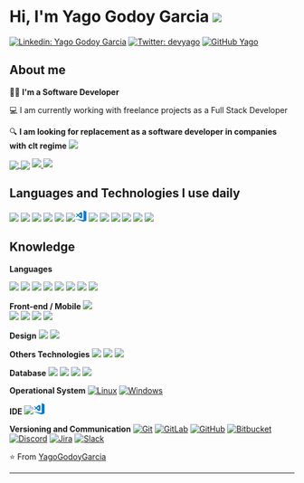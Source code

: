 # Hi, I'm  Yago Godoy Garcia  <img src="https://media.tenor.com/images/3422f90f24b15275527c23bdbd923062/tenor.gif" width="80">

[![Linkedin: Yago Godoy Garcia](https://img.shields.io/static/v1?label=LinkedIn&message=Yago+Godoy+Garcia%20&color=blue&logo=LinkedIn&style=flat-rounded&logoColor=white)](https://www.linkedin.com/in/yago-godoy-204016130)
[![Twitter: devyago](https://img.shields.io/twitter/follow/devyago?style=social)](https://twitter.com/devyago)
[![GitHub Yago](https://img.shields.io/github/followers/YagoGodoyGarcia?label=follow&style=social)](https://github.com/YagoGodoyGarcia)

## About me

:man_technologist: <strong>I'm a Software Developer</strong>

:computer: I am currently working with freelance projects as a Full Stack Developer

:mag: **I am looking for replacement as a software developer in companies with clt regime** <img height="30" src="https://media.tenor.com/images/22e8b06290016a982285cf941e339276/tenor.gif"> 

<a href="https://github.com/ErickRock">
  <img align="center" src="https://github-readme-stats.vercel.app/api?username=YagoGodoyGarcia&theme=dracula&&show_icons=true">
</a>
<a>
  <img align="center" src="https://github-readme-stats.vercel.app/api/top-langs/?username=anuraghazra&layout=compact&theme=dracula"/>
</a>
<a href="https://github.com/YagoGodoyGarcia/sensor-simulator">
  <img align="top" src="https://github-readme-stats.vercel.app/api/pin/?username=YagoGodoyGarcia&repo=sensor-simulator&theme=dracula" />
</a>
<a href="https://github.com/YagoGodoyGarcia/crud-php">
  <img align="bottom" src="https://github-readme-stats.vercel.app/api/pin/?username=YagoGodoyGarcia&repo=crud-php&theme=dracula" />
</a>

## Languages and Technologies I use daily

<code><img src="https://img.shields.io/badge/javascript%20-%23323330.svg?&style=for-the-badge&logo=javascript&logoColor=%23F7DF1E"/></code>
<code><img src="https://img.shields.io/badge/PHP-777BB4?style=for-the-badge&logo=php&logoColor=white"/></code>
<code><img src="https://img.shields.io/badge/react%20-%2320232a.svg?&style=for-the-badge&logo=react&logoColor=%2361DAFB"/></code>
<code><img src="https://img.shields.io/badge/node.js%20-%2343853D.svg?&style=for-the-badge&logo=node.js&logoColor=white"/></code>
<code><img src="https://img.shields.io/badge/typescript%20-%23007ACC.svg?&style=for-the-badge&logo=typescript&logoColor=white"/></code>
<code><img src="https://img.shields.io/badge/-Visual%20Studio%20Code-007ACC?style=flat-square&logo=VisualStudioCode&link=https://github.com/YagoGodoyGarcia/)"><img height="20" src="https://raw.githubusercontent.com/github/explore/80688e429a7d4ef2fca1e82350fe8e3517d3494d/topics/visual-studio-code/visual-studio-code.png"></code>
<code><img src="https://img.shields.io/badge/html5%20-%23E34F26.svg?&style=for-the-badge&logo=html5&logoColor=white"/></code>
<code><img src="https://img.shields.io/badge/css3%20-%231572B6.svg?&style=for-the-badge&logo=css3&logoColor=white"/></code>
<code><img src="https://img.shields.io/badge/SASS%20-hotpink.svg?&style=for-the-badge&logo=SASS&logoColor=white"/></code>
<code><img src="https://img.shields.io/badge/git%20-%23F05033.svg?&style=for-the-badge&logo=git&logoColor=white"/></code>
<code><img src="https://img.shields.io/badge/github%20-%23121011.svg?&style=for-the-badge&logo=github&logoColor=white"/></code>
<code><img src="https://img.shields.io/badge/-Insomnia-5849BE?style=flat-square&logo=Insomnia&link=https://github.com/"/></code>

## Knowledge

**Languages**

<code><img src="https://img.shields.io/badge/python%20-%2314354C.svg?&style=for-the-badge&logo=python&logoColor=white"/></code>
<code><img src="https://img.shields.io/badge/c%23%20-%23239120.svg?&style=for-the-badge&logo=c-sharp&logoColor=white"/></code>
<code><img src="https://img.shields.io/badge/java-%23ED8B00.svg?&style=for-the-badge&logo=java&logoColor=white"/></code>
<code><img src="https://img.shields.io/badge/react_native%20-%2320232a.svg?&style=for-the-badge&logo=react&logoColor=%2361DAFB"/></code>
<code><img src="https://img.shields.io/badge/bootstrap%20-%23563D7C.svg?&style=for-the-badge&logo=bootstrap&logoColor=white"/></code>
<code><img src="https://img.shields.io/badge/SASS%20-hotpink.svg?&style=for-the-badge&logo=SASS&logoColor=white"/></code>
<code><img src="https://img.shields.io/badge/shell_script%20-%23121011.svg?&style=for-the-badge&logo=gnu-bash&logoColor=white"/></code>
<code><img src="https://img.shields.io/badge/markdown-%23000000.svg?&style=for-the-badge&logo=markdown&logoColor=white"/></code>


**Front-end / Mobile**
<code><img src="https://img.shields.io/badge/html5%20-%23E34F26.svg?&style=for-the-badge&logo=html5&logoColor=white"/>
</code><code><img src="https://img.shields.io/badge/SASS%20-hotpink.svg?&style=for-the-badge&logo=SASS&logoColor=white"/></code>
<code><img src="https://img.shields.io/badge/css3%20-%231572B6.svg?&style=for-the-badge&logo=css3&logoColor=white"/></code>
<code><img src="https://img.shields.io/badge/react%20-%2320232a.svg?&style=for-the-badge&logo=react&logoColor=%2361DAFB"/></code>
<code><img src="https://img.shields.io/badge/react_native%20-%2320232a.svg?&style=for-the-badge&logo=react&logoColor=%2361DAFB"/></code>

**Design**
<code><img src="https://img.shields.io/badge/figma%20-%23F24E1E.svg?&style=for-the-badge&logo=figma&logoColor=white"/></code>
<code><img src="https://img.shields.io/badge/adobe%20xd%20-%23FF26BE.svg?&style=for-the-badge&logo=adobe%20xd&logoColor=white"/></code>

**Others Technologies**
<code><img src="https://img.shields.io/badge/docker%20-%230db7ed.svg?&style=for-the-badge&logo=docker&logoColor=white"/></code>
<code><img src="https://img.shields.io/badge/node.js%20-%2343853D.svg?&style=for-the-badge&logo=node.js&logoColor=white"/></code>
<code><img src="https://img.shields.io/badge/-Insomnia-5849BE?style=flat-square&logo=Insomnia&link=https://github.com/"/></code>

**Database**
<code><img src="https://img.shields.io/badge/-MongoDB-black?style=flat-square&logo=mongodb&link=https://github.com/YagoGodoyGarcia/"/></code>
<code><img src="https://img.shields.io/badge/-PostgreSQL-336791?style=flat-square&logo=postgresql&link=https://github.com/YagoGodoyGarcia"/></code>
<code><img src="https://img.shields.io/badge/-MySQL-a0c4db?style=flat-square&logo=mysql&link=https://github.com/YagoGodoyGarcia/"/></code>
<code><img src="https://img.shields.io/badge/-SQLite-003B57?style=flat-square&logo=sqlite&link=https://github.com/YagoGodoyGarcia/"/></code>

**Operational System**
[![Linux](https://img.shields.io/badge/-Linux-333333?style=flat-square&logo=Linux&link=https://github.com/YagoGodoyGarcia/)](https://github.com/YagoGodoyGarcia/)
[![Windows](https://img.shields.io/badge/-Windows-0078D6?style=flat-square&logo=Windows&link=https://github.com/YagoGodoyGarcia/)](https://github.com/YagoGodoyGarcia/)

**IDE**
<code><img src="https://img.shields.io/badge/-Visual%20Studio%20Code-007ACC?style=flat-square&logo=VisualStudioCode&link=https://github.com/YagoGodoyGarcia/)"><img height="20" src="https://raw.githubusercontent.com/github/explore/80688e429a7d4ef2fca1e82350fe8e3517d3494d/topics/visual-studio-code/visual-studio-code.png"></code>

**Versioning and Communication**
[![Git](https://img.shields.io/badge/-Git-black?style=flat-square&logo=git&link=https://github.com/YagoGodoyGarcia/)](https://github.com/YagoGodoyGarcia/)
[![GitLab](https://img.shields.io/badge/-GitLab-FCA121?style=flat-square&logo=gitlab&link=https://github.com/YagoGodoyGarcia/)](https://github.com/YagoGodoyGarcia/)
[![GitHub](https://img.shields.io/badge/-GitHub-181717?style=flat-square&logo=github&link=https://github.com/YagoGodoyGarcia/)](https://github.com/YagoGodoyGarcia/)
[![Bitbucket](https://img.shields.io/badge/-Bitbucket-0052CC?style=flat-square&logo=bitbucket&link=https://github.com/YagoGodoyGarcia/)](https://github.com/YagoGodoyGarcia/)
[![Discord](https://img.shields.io/badge/-Discord-000000?style=flat-square&logo=Discord&link=https://github.com/YagoGodoyGarcia/)](https://github.com/YagoGodoyGarcia/)
[![Jira](https://img.shields.io/badge/-Jira-0052CC?style=flat-square&logo=Jira&link=https://github.com/YagoGodoyGarcia/)](https://github.com/YagoGodoyGarcia/)
[![Slack](https://img.shields.io/badge/-Slack-4A154B?style=flat-square&logo=Slack&link=https://github.com/YagoGodoyGarcia/)](https://github.com/YagoGodoyGarcia/)


⭐️ From [YagoGodoyGarcia](https://github.com/YagoGodoyGarcia)

---
